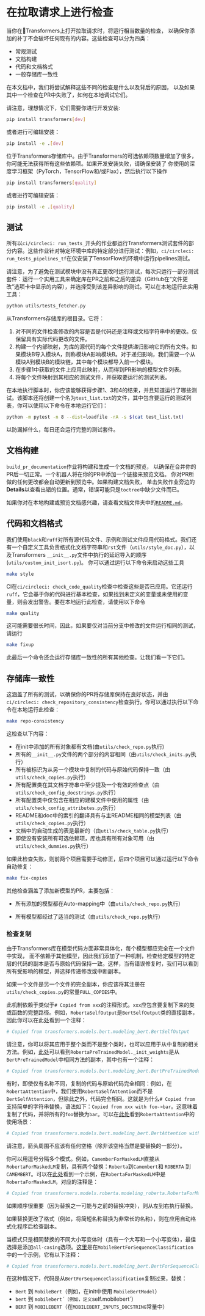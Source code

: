 <!-- ---
版权所有2020年“拥抱面官团”。 版权所有。

根据Apache许可证2.0版（“许可证”）许可;
你不得使用此文件，除非符合许可证的规定。
你可以在以下网址获取许可证的副本

    http://www.apache.org/licenses/LICENSE-2.0

除非适用法律要求或书面同意，否则该软件将按“原样”分发，
没有明示或暗示的任何保证或条件。
请参阅许可证了解特定语言的管理权限和限制。

⚠️注意，该文件是使用Markdown格式的文件，
但包含特定语法以便用于我们的文档构建器（类似于MDX），
这可能不会在Markdown查看器中正常显示。

-->

# 在拉取请求上进行检查

当你在🤗Transformers上打开拉取请求时，将运行相当数量的检查，
以确保你添加的补丁不会破坏任何现有的内容。这些检查可以分为四类：
- 常规测试
- 文档构建
- 代码和文档格式
- 一般存储库一致性

在本文档中，我们将尝试解释这些不同的检查是什么以及背后的原因，
以及如果其中一个检查在PR中失败了，如何在本地调试它们。

请注意，理想情况下，它们需要你进行开发安装:

```bash
pip install transformers[dev]
```

或者进行可编辑安装：

```bash
pip install -e .[dev]
```

位于Transformers存储库中。由于Transformers的可选依赖项数量增加了很多，
你可能无法获得所有这些依赖项。如果开发安装失败，请确保安装了
你使用的深度学习框架（PyTorch，TensorFlow和/或Flax），然后执行以下操作

```bash
pip install transformers[quality]
```

或者进行可编辑安装：

```bash
pip install -e .[quality]
```

## 测试

所有以`ci/circleci: run_tests_`开头的作业都运行Transformers测试套件的部分内容。这些作业针对特定环境中库的特定部分进行测试：例如，`ci/circleci: run_tests_pipelines_tf`在仅安装了TensorFlow的环境中运行pipelines测试。

请注意，为了避免在测试模块中没有真正更改时运行测试，每次只运行一部分测试套件：运行一个实用工具来确定库在PR之前和之后的差异（GitHub在“文件更改”选项卡中显示的内容），并选择受到该差异影响的测试。可以在本地运行此实用工具：

```bash
python utils/tests_fetcher.py
```

从Transformers存储库的根目录。它将：

1. 对不同的文件检查修改的内容是否是代码还是注释或文档字符串中的更改。仅保留具有实际代码更改的文件。
2. 构建一个内部映射，为库的源代码的每个文件提供递归影响它的所有文件。如果模块B导入模块A，则称模块A影响模块B。对于递归影响，我们需要一个从模块A到模块B的模块链，其中每个模块都导入前一个模块。
3. 在步骤1中获取的文件上应用此映射，从而得到PR影响的模型文件列表。
4. 将每个文件映射到其相应的测试文件，并获取要运行的测试列表。

在本地执行脚本时，你应该能够获得步骤1、3和4的结果，并且知道运行了哪些测试。该脚本还将创建一个名为`test_list.txt`的文件，其中包含要运行的测试列表，你可以使用以下命令在本地运行它们：

```bash
python -m pytest -n 8 --dist=loadfile -rA -s $(cat test_list.txt)
```

以防漏掉什么，每日还会运行完整的测试套件。

## 文档构建

`build_pr_documentation`作业将构建和生成一个文档的预览，
以确保在合并你的PR后一切正常。一个机器人将在你的PR中添加一个链接来预览文档。
你对PR所做的任何更改都会自动更新到预览中。如果构建文档失败，
单击失败作业旁边的**Details**以查看出错的位置。通常，错误可能只是`toctree`中缺少文件而已。

如果你对在本地构建或预览文档感兴趣，请查看文档文件夹中的[`README.md`](https://github.com/huggingface/transformers/tree/main/docs)。

## 代码和文档格式

我们使用`black`和`ruff`对所有源代码文件、示例和测试文件应用代码格式。我们还有一个自定义工具负责格式化文档字符串和`rst`文件（`utils/style_doc.py`），以及Transformers `__init__.py`文件中执行的延迟导入的顺序(`utils/custom_init_isort.py`)。
你可以通过运行以下命令来启动这些工具

```bash
make style
```

CI在`ci/circleci: check_code_quality`检查中检查这些是否已应用。它还运行`ruff`，它会基于你的代码进行基本检查，如果找到未定义的变量或未使用的变量，则会发出警告。要在本地运行此检查，请使用以下命令

```bash
make quality
```

这可能需要很长时间，因此，如果要仅对当前分支中修改的文件运行相同的测试，请运行

```bash
make fixup
```

此最后一个命令还会运行存储库一致性的所有其他检查。让我们看一下它们。

## 存储库一致性

这涵盖了所有的测试，以确保你的PR将存储库保持在良好状态，并由`ci/circleci: check_repository_consistency`检查执行。你可以通过执行以下命令在本地运行此检查：

```bash
make repo-consistency
```

这检查以下内容：

- 在init中添加的所有对象都有文档(由`utils/check_repo.py`执行)
- 所有的`__init__.py`文件的两个部分的内容相同（由`utils/check_inits.py`执行）
- 所有被标识为从另一个模块中复制的代码与原始代码保持一致（由`utils/check_copies.py`执行）
- 所有配置类在其文档字符串中至少提及一个有效的检查点（由`utils/check_config_docstrings.py`执行）
- 所有配置类中仅包含在相应的建模文件中使用的属性（由`utils/check_config_attributes.py`执行）
- README和doc中的索引的翻译具有与主README相同的模型列表（由`utils/check_copies.py`执行）
- 文档中的自动生成的表是最新的（由`utils/check_table.py`执行）
- 即使没有安装所有可选依赖项，库也具有所有对象可用（由`utils/check_dummies.py`执行）

如果此检查失败，则前两个项目需要手动修正，后四个项目可以通过运行以下命令自动修复：

```bash
make fix-copies
```

其他检查涵盖了添加新模型的PR，主要包括：

- 所有添加的模型都在Auto-mapping中（由`utils/check_repo.py`执行）
<!-- TODO Sylvain，添加一个检查，确保已实现常见的测试。-->
- 所有模型都经过了适当的测试（由`utils/check_repo.py`执行）

<!-- TODO Sylvain，添加以下内容
- 所有添加的模型都已添加到主README和主文档中
- 所有使用的检查点在Hub上实际存在

-->

### 检查复制

由于Transformers库在模型代码方面非常具体化，每个模型都应完全在一个文件中实现，
而不依赖于其他模型，因此我们添加了一种机制，检查给定模型的特定层的代码的副本是否与原始代码保持一致。这样，当有错误修复时，我们可以看到所有受影响的模型，并选择传递修改或中断副本。

<Tip>

如果一个文件是另一个文件的完全副本，你应该将其注册在`utils/check_copies.py`的常量`FULL_COPIES`中。

</Tip>

此机制依赖于类似于`# Copied from xxx`的注释形式。`xxx`应包含要复制下来的类或函数的完整路径。例如，`RobertaSelfOutput`是`BertSelfOutput`类的直接副本，因此你可以在此[处](https://github.com/huggingface/transformers/blob/2bd7a27a671fd1d98059124024f580f8f5c0f3b5/src/transformers/models/roberta/modeling_roberta.py#L289)看到一个注释：

```py
# Copied from transformers.models.bert.modeling_bert.BertSelfOutput
```

请注意，你可以将其应用于整个类而不是整个类时，也可以应用于从中复制的相关方法。例如，[此处](https://github.com/huggingface/transformers/blob/2bd7a27a671fd1d98059124024f580f8f5c0f3b5/src/transformers/models/roberta/modeling_roberta.py#L598)可以看到`RobertaPreTrainedModel._init_weights`是从`BertPreTrainedModel`中相同方法的副本，其中也有一个注释：

```py
# Copied from transformers.models.bert.modeling_bert.BertPreTrainedModel._init_weights
```

有时，即使仅有名称不同，复制的代码与原始代码完全相同：例如，在`RobertaAttention`中，我们使用`RobertaSelfAttention`而不是`BertSelfAttention`，但除此之外，代码完全相同。这就是为什么`# Copied from`支持简单的字符串替换，语法如下：`Copied from xxx with foo->bar`。这意味着复制了代码，并将所有的`foo`替换为`bar`。可以在[此处](https://github.com/huggingface/transformers/blob/2bd7a27a671fd1d98059124024f580f8f5c0f3b5/src/transformers/models/roberta/modeling_roberta.py#L304C1-L304C86)看到`RobertaAttention`中的使用场景：

```py
# Copied from transformers.models.bert.modeling_bert.BertAttention with Bert->Roberta
```

请注意，箭头周围不应该有任何空格（除非该空格当然是要替换的一部分）。

你可以用逗号分隔多个模式。例如，`CamemberForMaskedLM`直接从`RobertaForMaskedLM`复制，具有两个替换：`Roberta`到`Camembert`和 `ROBERTA` 到 `CAMEMBERT`。可以在[此处](https://github.com/huggingface/transformers/blob/15082a9dc6950ecae63a0d3e5060b2fc7f15050a/src/transformers/models/camembert/modeling_camembert.py#L929)看到一个示例，在`RobertaForMaskedLM`中是`RobertaForMaskedLM`，对应的注释是：

```py
# Copied from transformers.models.roberta.modeling_roberta.RobertaForMaskedLM with Roberta->Camembert, ROBERTA->CAMEMBERT
```

如果顺序很重要（因为替换之一可能与之前的替换冲突），则从左到右执行替换。

<Tip>

如果替换更改了格式（例如，将简短名称替换为非常长的名称），则在应用自动格式化程序后检查副本。

</Tip>

当模式只是相同替换的不同大小写变体时（具有一个大写和一个小写变体），最佳选择是添加`all-casing`选项。[这里](https://github.com/huggingface/transformers/blob/15082a9dc6950ecae63a0d3e5060b2fc7f15050a/src/transformers/models/mobilebert/modeling_mobilebert.py#L1237)是在`MobileBertForSequenceClassification`中的一个示例，它有以下注释：

```py
# Copied from transformers.models.bert.modeling_bert.BertForSequenceClassification with Bert->MobileBert all-casing
```

在这种情况下，代码是从`BertForSequenceClassification`复制过来，替换：
- `Bert` 到 `MobileBert`（例如，在init中使用 `MobileBertModel`）
- `bert` 到 `mobilebert´（例如，定义`self.mobilebert`）
- `BERT` 到 `MOBILEBERT`（在`MOBILEBERT_INPUTS_DOCSTRING`常量中）
